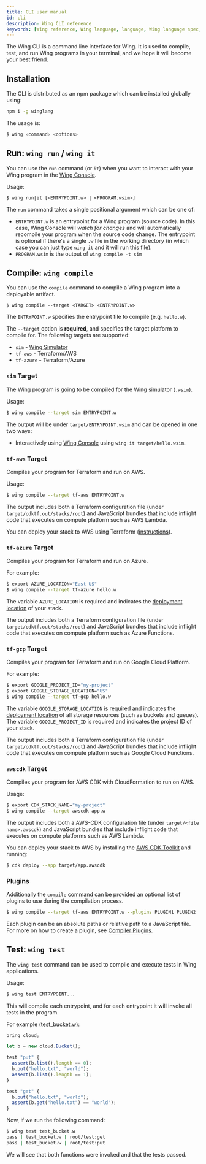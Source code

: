 ```yaml
---
title: CLI user manual
id: cli
description: Wing CLI reference
keywords: [Wing reference, Wing language, language, Wing language spec, Wing programming language, cli]
---
```


The Wing CLI is a command line interface for Wing. It is used to compile, test, and run Wing
programs in your terminal, and we hope it will become your best friend.

## Installation

The CLI is distributed as an npm package which can be installed globally using:

```bash
npm i -g winglang
```

The usage is:

```bash
$ wing <command> <options>
```

## Run: `wing run` / `wing it`

You can use the `run` command (or `it`) when you want to interact with your Wing program in the
[Wing Console](/docs/start-here/local).

Usage:

```
$ wing run|it [<ENTRYPOINT.w> | <PROGRAM.wsim>]
```

The `run` command takes a single positional argument which can be one of:

- `ENTRYPOINT.w` is an entrypoint for a Wing program (source code). In this case, Wing Console will
  *watch for changes* and will automatically recompile your program when the source code change.
  The entrypoint is optional if there's a single `.w` file in the working directory (in which case you
  can just type `wing it` and it will run this file).
- `PROGRAM.wsim` is the output of `wing compile -t sim`

## Compile: `wing compile`

You can use the `compile` command to compile a Wing program into a deployable artifact.

```
$ wing compile --target <TARGET> <ENTRYPOINT.w>
```

The `ENTRYPOINT.w` specifies the entrypoint file to compile (e.g. `hello.w`).

The `--target` option is **required**, and specifies the target platform to compile for. The
following targets are supported:

* `sim` - [Wing Simulator](#sim-target)
* `tf-aws` - Terraform/AWS
* `tf-azure` - Terraform/Azure

### `sim` Target

The Wing program is going to be compiled for the Wing simulator (`.wsim`).

Usage:

```sh
$ wing compile --target sim ENTRYPOINT.w
```

The output will be under `target/ENTRYPOINT.wsim` and can be opened in one two ways:

* Interactively using [Wing Console](/docs/start-here/local) using `wing it target/hello.wsim`.


### `tf-aws` Target

Compiles your program for Terraform and run on AWS.

Usage:

```sh
$ wing compile --target tf-aws ENTRYPOINT.w
```

The output includes both a Terraform configuration file (under `target/cdktf.out/stacks/root`) and
JavaScript bundles that include inflight code that executes on compute platform such as AWS Lambda.

You can deploy your stack to AWS using Terraform ([instructions](/docs/start-here/aws)).


### `tf-azure` Target

Compiles your program for Terraform and run on Azure.

For example:

```sh
$ export AZURE_LOCATION="East US"
$ wing compile --target tf-azure hello.w
```

The variable `AZURE_LOCATION` is required and indicates the [deployment
location](https://github.com/claranet/terraform-azurerm-regions/blob/master/REGIONS.md) of your
stack.

The output includes both a Terraform configuration file (under `target/cdktf.out/stacks/root`) and
JavaScript bundles that include inflight code that executes on compute platform such as Azure
Functions.

### `tf-gcp` Target

Compiles your program for Terraform and run on Google Cloud Platform.

For example:

```sh
$ export GOOGLE_PROJECT_ID="my-project"
$ export GOOGLE_STORAGE_LOCATION="US"
$ wing compile --target tf-gcp hello.w
```

The variable `GOOGLE_STORAGE_LOCATION` is required and indicates the [deployment
location](https://cloud.google.com/storage/docs/locations) of all storage
resources (such as buckets and queues). The variable `GOOGLE_PROJECT_ID` is required and indicates
the project ID of your stack.

The output includes both a Terraform configuration file (under `target/cdktf.out/stacks/root`) and
JavaScript bundles that include inflight code that executes on compute platform such as Google Cloud Functions.


### `awscdk` Target

Compiles your program for AWS CDK with CloudFormation to run on AWS.

Usage:

```sh
$ export CDK_STACK_NAME="my-project"
$ wing compile --target awscdk app.w
```

The output includes both a AWS-CDK configuration file (under `target/<file name>.awscdk`) and
JavaScript bundles that include inflight code that executes on compute platforms such as AWS Lambda.

You can deploy your stack to AWS by installing the [AWS CDK Toolkit](https://docs.aws.amazon.com/cdk/v2/guide/cli.html) and running:
```sh
$ cdk deploy --app target/app.awscdk
```

### Plugins

Additionally the `compile` command can be provided an optional list of plugins to use during the compilation process.

```sh
$ wing compile --target tf-aws ENTRYPOINT.w --plugins PLUGIN1 PLUGIN2
```
Each plugin can be an absolute paths or relative path to a JavaScript file. For more 
on how to create a plugin, see [Compiler Plugins](/reference/compiler-plugins).

## Test: `wing test`

The `wing test` command can be used to compile and execute tests in Wing applications.

Usage:

```sh
$ wing test ENTRYPOINT...
```

This will compile each entrypoint, and for each entrypoint it will invoke all tests in the program.

For example ([test_bucket.w](https://github.com/winglang/wing/tree/main/examples/tests/valid/test_bucket.w)):

```js
bring cloud;

let b = new cloud.Bucket();

test "put" {
  assert(b.list().length == 0);
  b.put("hello.txt", "world");
  assert(b.list().length == 1);
}

test "get" {
  b.put("hello.txt", "world");
  assert(b.get("hello.txt") == "world");
}
```

Now, if we run the following command:

```sh
$ wing test test_bucket.w
pass | test_bucket.w | root/test:get
pass | test_bucket.w | root/test:put
```

We will see that both functions were invoked and that the tests passed.
